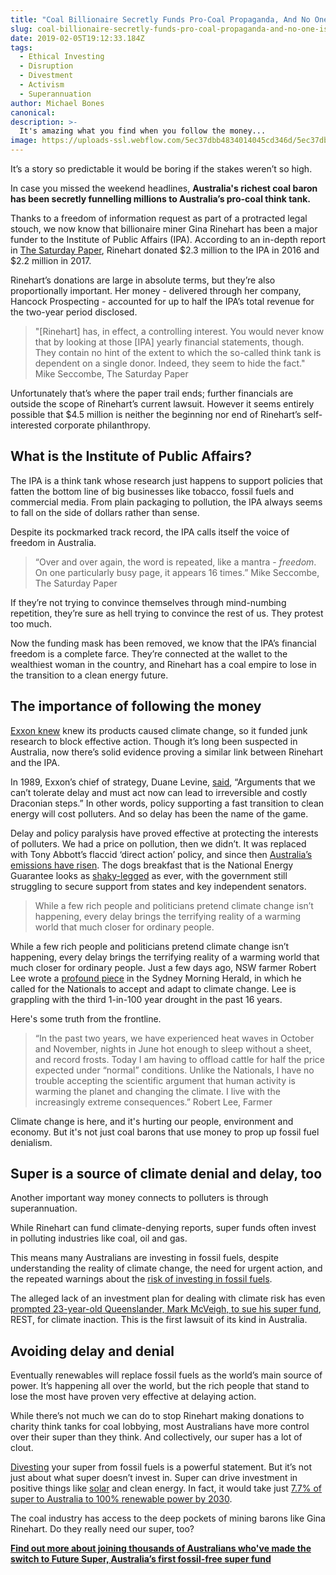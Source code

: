 ```yaml
---
title: "Coal Billionaire Secretly Funds Pro-Coal Propaganda, And No One Is Surprised"
slug: coal-billionaire-secretly-funds-pro-coal-propaganda-and-no-one-is-surprised
date: 2019-02-05T19:12:33.184Z
tags:
  - Ethical Investing
  - Disruption
  - Divestment
  - Activism
  - Superannuation
author: Michael Bones
canonical:
description: >-
  It's amazing what you find when you follow the money...
image: https://uploads-ssl.webflow.com/5ec37dbb4834014045cd346d/5ec37dbc483401ca75cd3bf7_Blog%201200x630%20(11).png
---
```


It’s a story so predictable it would be boring if the stakes weren’t so high.

In case you missed the weekend headlines, **Australia's richest coal baron has been secretly funnelling millions to Australia’s pro-coal think tank.**

Thanks to a freedom of information request as part of a protracted legal stouch, we now know that billionaire miner Gina Rinehart has been a major funder to the Institute of Public Affairs (IPA). According to an in-depth report in [The Saturday Paper](https://www.thesaturdaypaper.com.au/news/politics/2018/07/28/rineharts-secret-millions-the-ipa/15327000006616), Rinehart donated $2.3 million to the IPA in 2016 and $2.2 million in 2017.

Rinehart’s donations are large in absolute terms, but they’re also proportionally important. Her money - delivered through her company, Hancock Prospecting - accounted for up to half the IPA’s total revenue for the two-year period disclosed.

> "\[Rinehart\] has, in effect, a controlling interest. You would never know that by looking at those \[IPA\] yearly financial statements, though. They contain no hint of the extent to which the so-called think tank is dependent on a single donor. Indeed, they seem to hide the fact." Mike Seccombe, The Saturday Paper

Unfortunately that’s where the paper trail ends; further financials are outside the scope of Rinehart’s current lawsuit. However it seems entirely possible that $4.5 million is neither the beginning nor end of Rinehart’s self-interested corporate philanthropy.

## **What is the Institute of Public Affairs?**

The IPA is a think tank whose research just happens to support policies that fatten the bottom line of big businesses like tobacco, fossil fuels and commercial media. From plain packaging to pollution, the IPA always seems to fall on the side of dollars rather than sense.

Despite its pockmarked track record, the IPA calls itself the voice of freedom in Australia.

> “Over and over again, the word is repeated, like a mantra - _freedom_. On one particularly busy page, it appears 16 times.” Mike Seccombe, The Saturday Paper

If they’re not trying to convince themselves through mind-numbing repetition, they’re sure as hell trying to convince the rest of us. They protest too much.

Now the funding mask has been removed, we know that the IPA’s financial freedom is a complete farce. They’re connected at the wallet to the wealthiest woman in the country, and Rinehart has a coal empire to lose in the transition to a clean energy future.

## **The importance of following the money**

[Exxon knew](http://graphics.latimes.com/exxon-research/) knew its products caused climate change, so it funded junk research to block effective action. Though it’s long been suspected in Australia, now there’s solid evidence proving a similar link between Rinehart and the IPA.

In 1989, Exxon’s chief of strategy, Duane Levine, [said](http://graphics.latimes.com/exxon-research/), “Arguments that we can’t tolerate delay and must act now can lead to irreversible and costly Draconian steps.” In other words, policy supporting a fast transition to clean energy will cost polluters. And so delay has been the name of the game.

Delay and policy paralysis have proved effective at protecting the interests of polluters. We had a price on pollution, then we didn’t. It was replaced with Tony Abbott’s flaccid ‘direct action’ policy, and since then [Australia’s emissions have risen](http://www.abc.net.au/news/2017-12-19/greenhouse-gas-emissions-increase-third-consecutive-year/9271176). The dogs breakfast that is the National Energy Guarantee looks as [shaky-legged](https://www.theguardian.com/australia-news/2018/jul/31/victorias-major-concerns-may-prevent-it-signing-national-energy-guarantee) as ever, with the government still struggling to secure support from states and key independent senators.

> While a few rich people and politicians pretend climate change isn’t happening, every delay brings the terrifying reality of a warming world that much closer for ordinary people.

While a few rich people and politicians pretend climate change isn’t happening, every delay brings the terrifying reality of a warming world that much closer for ordinary people. Just a few days ago, NSW farmer Robert Lee wrote a [profound piece](https://www.smh.com.au/national/nsw/nationals-must-accept-and-adapt-to-climate-change-20180720-p4zspc.html) in the Sydney Morning Herald, in which he called for the Nationals to accept and adapt to climate change. Lee is grappling with the third 1-in-100 year drought in the past 16 years.

Here's some truth from the frontline.

> “In the past two years, we have experienced heat waves in October and November, nights in June hot enough to sleep without a sheet, and record frosts. Today I am having to offload cattle for half the price expected under “normal” conditions. Unlike the Nationals, I have no trouble accepting the scientific argument that human activity is warming the planet and changing the climate. I live with the increasingly extreme consequences.” Robert Lee, Farmer

Climate change is here, and it's hurting our people, environment and economy. But it's not just coal barons that use money to prop up fossil fuel denialism.

## **Super is a source of climate denial and delay, too**

Another important way money connects to polluters is through superannuation.

While Rinehart can fund climate-denying reports, super funds often invest in polluting industries like coal, oil and gas.

This means many Australians are investing in fossil fuels, despite understanding the reality of climate change, the need for urgent action, and the repeated warnings about the [risk of investing in fossil fuels](https://www.myfuturesuper.com.au/blog/the-bad-investment-that-is-short-changing-your-super).

The alleged lack of an investment plan for dealing with climate risk has even [prompted 23-year-old Queenslander, Mark McVeigh, to sue his super fund](https://www.myfuturesuper.com.au/blog/why-mark-is-suing-his-super-fund), REST, for climate inaction. This is the first lawsuit of its kind in Australia.

## **Avoiding delay and denial**

Eventually renewables will replace fossil fuels as the world’s main source of power. It’s happening all over the world, but the rich people that stand to lose the most have proven very effective at delaying action.

While there’s not much we can do to stop Rinehart making donations to charity think tanks for coal lobbying, most Australians have more control over their super than they think. And collectively, our super has a lot of clout.

[Divesting](https://www.myfuturesuper.com.au/blog/how-future-super-grew-by-200-million-in-just-2-years) your super from fossil fuels is a powerful statement. But it’s not just about what super doesn’t invest in. Super can drive investment in positive things like [solar](https://www.myfuturesuper.com.au/blog/3-solar-farms-that-prove-everyday-aussies-can-supercharge-the-renewables-revolution) and clean energy. In fact, it would take just [7.7% of super to Australia to 100% renewable power by 2030](https://www.myfuturesuper.com.au/blog/new-research-reveals-that-7-7-of-australias-retirement-savings-could-fund-100-renewable-power-by-2030).

The coal industry has access to the deep pockets of mining barons like Gina Rinehart. Do they really need our super, too?

[**Find out more about joining thousands of Australians who've made the switch to Future Super, Australia’s first fossil-free super fund**](https://www.myfuturesuper.com.au/)
